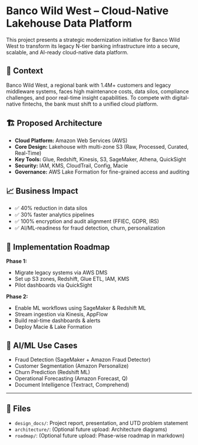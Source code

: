 # Banco Wild West – Cloud-Native Lakehouse Data Platform

This project presents a strategic modernization initiative for Banco Wild West to transform its legacy N-tier banking infrastructure into a secure, scalable, and AI-ready cloud-native data platform.

## 🧠 Context

Banco Wild West, a regional bank with 1.4M+ customers and legacy middleware systems, faces high maintenance costs, data silos, compliance challenges, and poor real-time insight capabilities. To compete with digital-native fintechs, the bank must shift to a unified cloud platform.

## 🏗️ Proposed Architecture

- **Cloud Platform:** Amazon Web Services (AWS)
- **Core Design:** Lakehouse with multi-zone S3 (Raw, Processed, Curated, Real-Time)
- **Key Tools:** Glue, Redshift, Kinesis, S3, SageMaker, Athena, QuickSight
- **Security:** IAM, KMS, CloudTrail, Config, Macie
- **Governance:** AWS Lake Formation for fine-grained access and auditing

## 📈 Business Impact

- ✅ 40% reduction in data silos
- ✅ 30% faster analytics pipelines
- ✅ 100% encryption and audit alignment (FFIEC, GDPR, IRS)
- ✅ AI/ML-readiness for fraud detection, churn, personalization

## 🚀 Implementation Roadmap

**Phase 1:**
- Migrate legacy systems via AWS DMS
- Set up S3 zones, Redshift, Glue ETL, IAM, KMS
- Pilot dashboards via QuickSight

**Phase 2:**
- Enable ML workflows using SageMaker & Redshift ML
- Stream ingestion via Kinesis, AppFlow
- Build real-time dashboards & alerts
- Deploy Macie & Lake Formation

## 🤖 AI/ML Use Cases

- Fraud Detection (SageMaker + Amazon Fraud Detector)
- Customer Segmentation (Amazon Personalize)
- Churn Prediction (Redshift ML)
- Operational Forecasting (Amazon Forecast, Q)
- Document Intelligence (Textract, Comprehend)

---

## 📄 Files

- `design_docs/`: Project report, presentation, and UTD problem statement
- `architecture/`: (Optional future upload: Architecture diagrams)
- `roadmap/`: (Optional future upload: Phase-wise roadmap in markdown)
